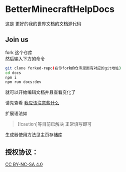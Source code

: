 # BetterMinecraftHelpDocs

这是 更好的我的世界文档的文档源代码

## Join us
fork 这个仓库  
然后输入下方的命令  
```sh
git clone forked-repo(在你fork的仓库里面有对应的git地址)
cd docs
npm i
npm run docs:dev
```
就可以开始编辑文档并且查看变化了 

请先查看
[我应该注意些什么]([https://creativecommons.org/licenses/by-nc-sa/4.0/](https://github.com/BetterMinecraftHelpDocs/docs/wiki/%E5%A6%82%E4%BD%95%E7%BC%96%E8%BE%91%E6%96%87%E6%A1%A3))


扩展语法如
>[!caution]等目前已解决 正常填写即可

生成器使用方法见主页存储库
## 授权协议：
[CC BY-NC-SA 4.0](https://creativecommons.org/licenses/by-nc-sa/4.0/)


